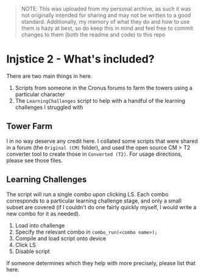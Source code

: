 > NOTE: This was uploaded from my personal archive, as such it was not originally intended for sharing and may not be written to a good standard. Additionally, my memory of what they do and how to use them is hazy at best, so do keep this in mind and feel free to commit changes to them (both the readme and code) to this repo

# Injstice 2 - What's included?

There are two main things in here.

1. Scripts from someone in the Cronus forums to farm the towers using a particular character
2. The `LearningChallenges` script to help with a handful of the learning challenges I struggled with

## Tower Farm

I in no way deserve any credit here. I collated some scripts that were shared in a forum (the `Original (CM)` folder), and used the open source CM > T2 converter tool to create those in `Converted (T2)`. For usage directions, please see those files.

## Learning Challenges

The script will run a single combo upon clicking LS. Each combo corresponds to a particular learning challenge stage, and only a small subset are covered (if I couldn't do one fairly quickly myself, I would write a new combo for it as needed).

1. Load into challenge
2. Specify the relevant combo in `combo_run(<combo name>);`
3. Compile and load script onto device
3. Click LS
4. Disable script

If someone determines which they help with more precisely, please list that here.